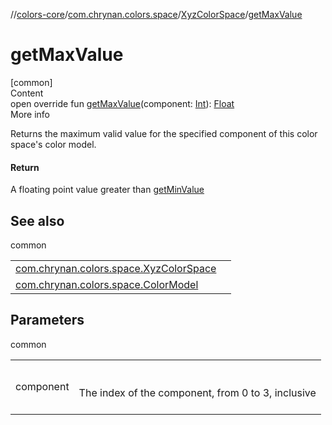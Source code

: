 //[colors-core](../../../index.md)/[com.chrynan.colors.space](../index.md)/[XyzColorSpace](index.md)/[getMaxValue](get-max-value.md)



# getMaxValue  
[common]  
Content  
open override fun [getMaxValue](get-max-value.md)(component: [Int](https://kotlinlang.org/api/latest/jvm/stdlib/kotlin/-int/index.html)): [Float](https://kotlinlang.org/api/latest/jvm/stdlib/kotlin/-float/index.html)  
More info  


Returns the maximum valid value for the specified component of this color space's color model.



#### Return  


A floating point value greater than [getMinValue](get-min-value.md)



## See also  
  
common  
  
| | |
|---|---|
| <a name="com.chrynan.colors.space/XyzColorSpace/getMaxValue/#kotlin.Int/PointingToDeclaration/"></a>[com.chrynan.colors.space.XyzColorSpace](get-min-value.md)| <a name="com.chrynan.colors.space/XyzColorSpace/getMaxValue/#kotlin.Int/PointingToDeclaration/"></a>|
| <a name="com.chrynan.colors.space/XyzColorSpace/getMaxValue/#kotlin.Int/PointingToDeclaration/"></a>[com.chrynan.colors.space.ColorModel](../-color-model/component-count.md)| <a name="com.chrynan.colors.space/XyzColorSpace/getMaxValue/#kotlin.Int/PointingToDeclaration/"></a>|
  


## Parameters  
  
common  
  
| | |
|---|---|
| <a name="com.chrynan.colors.space/XyzColorSpace/getMaxValue/#kotlin.Int/PointingToDeclaration/"></a>component| <a name="com.chrynan.colors.space/XyzColorSpace/getMaxValue/#kotlin.Int/PointingToDeclaration/"></a><br><br>The index of the component, from 0 to 3, inclusive<br><br>|
  
  



